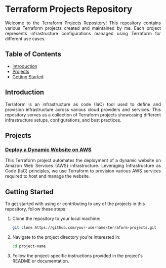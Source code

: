 # Terraform Projects Repository

<p align="justify">Welcome to the Terraform Projects Repository! This repository contains various Terraform projects created and maintained by me. Each project represents infrastructure configurations managed using Terraform for different use cases.</p>

## Table of Contents

- [Introduction](#introduction)
- [Projects](#projects)
- [Getting Started](#getting-started)

## Introduction

<p align="justify">Terraform is an infrastructure as code (IaC) tool used to define and provision infrastructure across various cloud providers and services. This repository serves as a collection of Terraform projects showcasing different infrastructure setups, configurations, and best practices.</p>

## Projects

### [Deploy a Dynamic Website on AWS](https://github.com/DDMateus/Terraform/tree/eca31be05114a797c0eabdbc77744650014eae75/Deploy%20a%20Dynamic%20Website%20on%20AWS)
<p align="justify">This Terraform project automates the deployment of a dynamic website on Amazon Web Services (AWS) infrastructure. Leveraging Infrastructure as Code (IaC) principles, we use Terraform to provision various AWS services required to host and manage the website.</p>

<!-- Add more projects as needed -->

## Getting Started

To get started with using or contributing to any of the projects in this repository, follow these steps:

1. Clone the repository to your local machine:
    ```bash
    git clone https://github.com/your-username/terraform-projects.git
    ```

2. Navigate to the project directory you're interested in:
    ```bash
    cd project-name
    ```

3. Follow the project-specific instructions provided in the project's README or documentation.
